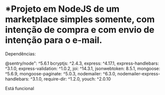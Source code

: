 # *Projeto em NodeJS de um marketplace simples somente, com intenção de compra e com envio de intenção para o e-mail.

Dependências:

@sentry/node": ^5.6.1
bcryptjs: ^2.4.3,
    express: ^4.17.1,
    express-handlebars: ^3.1.0,
    express-validation: ^1.0.2,
    joi: ^14.3.1,
    jsonwebtoken: 8.5.1,
    mongoose: ^5.6.9,
    mongoose-paginate: ^5.0.3,
    nodemailer: ^6.3.0,
    nodemailer-express-handlebars: ^3.1.0,
    require-dir: ^1.2.0,
    youch: ^2.0.10
    
Está funcional
